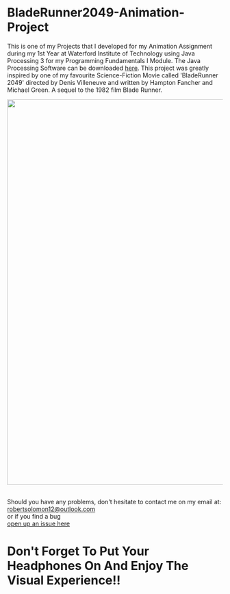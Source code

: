 # BladeRunner2049-Animation-Project
This is one of my Projects that I developed for my Animation Assignment during my 1st Year at Waterford Institute of Technology using Java Processing 3 for my Programming Fundamentals I Module. The Java Processing Software can be downloaded [here](https://processing.org/download/). This project was greatly inspired by one of my favourite Science-Fiction Movie called 'BladeRunner 2049' directed by Denis Villeneuve and written by Hampton Fancher and Michael Green. A sequel to the 1982 film Blade Runner.

<img src="IMG/Real-Unreal.jpg" width="900">







<br> Should you have any problems, don't hesitate to contact me on my email at:</br> [robertsolomon12@outlook.com](mailto:robertsolomon12@outlook.com)
<br>or if you find a bug </br>[open up an issue here](https://github.com/EazyRob97/A-Song-of-Ice-and-Fire-Game-of-Thrones-Route-Finder/issues)

# Don't Forget To Put Your Headphones On And Enjoy The Visual Experience!!
